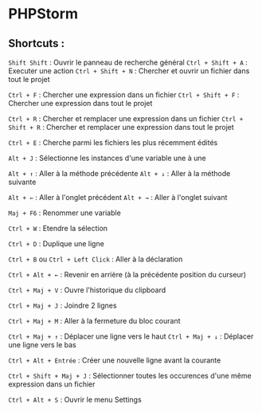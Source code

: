 # PHPStorm
## Shortcuts  :
`Shift Shift` : Ouvrir le panneau de recherche général
`Ctrl + Shift + A` : Executer une action
`Ctrl + Shift + N` : Chercher et ouvrir un fichier dans tout le projet

`Ctrl + F` : Chercher une expression dans un fichier
`Ctrl + Shift + F` : Chercher une expression dans tout le projet

`Ctrl + R` : Chercher et remplacer une expression dans un fichier
`Ctrl + Shift + R` : Chercher et remplacer une expression dans tout le projet

`Ctrl + E` : Cherche parmi les fichiers les plus récemment édités

`Alt + J` : Sélectionne les instances d'une variable une à une

`Alt + ↑` : Aller à la méthode précédente
`Alt + ↓` : Aller à la méthode suivante

`Alt + ←` : Aller à l'onglet précédent
`Alt + →` : Aller à l'onglet suivant

`Maj + F6` : Renommer une variable

`Ctrl + W`  : Etendre la sélection

`Ctrl + D`  : Duplique une ligne

`Ctrl + B` ou `Ctrl + Left Click` : Aller à la déclaration

`Ctrl + Alt + ←` : Revenir en arrière (à la précédente position du curseur)

`Ctrl + Maj + V` : Ouvre l'historique du clipboard

`Ctrl + Maj + J` : Joindre 2 lignes

`Ctrl + Maj + M` : Aller à la fermeture du bloc courant

`Ctrl + Maj + ↑` : Déplacer une ligne vers le haut
`Ctrl + Maj + ↓` : Déplacer une ligne vers le bas

`Ctrl + Alt + Entrée` : Créer une nouvelle ligne avant la courante

`Ctrl + Shift + Maj + J` : Sélectionner toutes les occurences d'une même expression dans un fichier

`Ctrl + Alt + S` : Ouvrir le menu Settings
